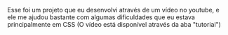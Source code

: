 Esse foi um projeto que eu desenvolvi através de um vídeo no youtube, e ele me ajudou bastante
com algumas dificuldades que eu estava principalmente em CSS (O vídeo está disponível através da aba "tutorial")